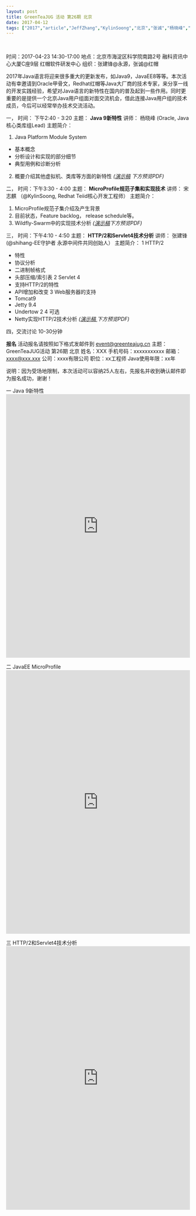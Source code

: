 ```yaml
---
layout: post
title: GreenTeaJUG 活动 第26期 北京
date: 2017-04-12
tags: ["2017","article","JeffZhang","KylinSoong","北京","张诚","杨晓峰","活动"]
---
```


&nbsp;

时间：2017-04-23 14:30-17:00
地点：北京市海淀区科学院南路2号 融科资讯中心大厦C座9层 红帽软件研发中心
组织：张建锋@永源，张诚@红帽

2017年Java语言将迎来很多重大的更新发布，如Java9，JavaEE8等等。本次活动有幸邀请到Oracle甲骨文，Redhat红帽等Java大厂商的技术专家，来分享一线的开发实践经验，希望对Java语言的新特性在国内的普及起到一些作用。同时更重要的是提供一个北京Java用户组面对面交流机会，借此连接Java用户组的技术成员，今后可以经常举办技术交流活动。

一，
时间： 下午2:40 - 3:20
主题： **Java 9新特性**
讲师： 杨晓峰 (Oracle, Java核心类库组Lead)
主题简介：
1. Java Platform Module System
- 基本概念
- 分析设计和实现的部分细节
- 典型用例和诊断分析
2. 概要介绍其他虚拟机、类库等方面的新特性
_([演示稿](http://greenteajug.github.io/images/JDK_9_New_Features_JUG20170423a.pdf) 下方预览PDF)_

二，
时间：下午3:30 - 4:00
主题： **MicroProfile规范子集和实现技术**
讲师： 宋志麒 （@KylinSoong, Redhat Teiid核心开发工程师）
主题简介：
1. MicroProfile规范子集介绍及产生背景
2. 目前状态，Feature backlog， release schedule等。
3. Wildfly-Swarm中的实现技术分析
_([演示稿](http://greenteajug.github.io/images/MicroProfile.pdf)下方预览PDF)_

三，
时间：下午4:10 - 4:50
主题： **HTTP/2和Servlet4技术分析**
讲师： 张建锋 (@shihang-EE守护者 永源中间件共同创始人）
主题简介：
1 HTTP/2
- 特性
- 协议分析
- 二进制帧格式
- 头部压缩/索引表
2 Servlet 4
- 支持HTTP/2的特性
- API增加和改变
3 Web服务器的支持
- Tomcat9
- Jetty 9.4
- Undertow 2
4 可选
- Netty实现HTTP/2技术分析
_([演示稿 ](http://greenteajug.github.io/images/http2_servlet4_jug.pdf)下方预览PDF)_

四，交流讨论 10-30分钟

**报名**
活动报名请按照如下格式发邮件到 event@greenteajug.cn
主题：GreenTeaJUG活动 第26期 北京
姓名：XXX
手机号码：xxxxxxxxxxx
邮箱：xxxx@xxx.xxx
公司：xxxx有限公司
职位：xx工程师
Java使用年限：xx年

说明：因为受场地限制，本次活动可以容纳25人左右，先报名并收到确认邮件即为报名成功，谢谢！

一 Java 9新特性
<embed src="http://greenteajug.github.io/images/JDK_9_New_Features_JUG20170423a.pdf" type="application/pdf" height="720" width="100%" />

二 JavaEE MicroProfile
<embed src="http://greenteajug.github.io/images/MicroProfile.pdf" type="application/pdf" height="720" width="100%" />

三 HTTP/2和Servlet4技术分析
<embed src="http://greenteajug.github.io/images/http2_servlet4_jug.pdf" type="application/pdf" height="720" width="100%" />
